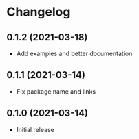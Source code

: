 # Changelog

## 0.1.2 (2021-03-18)

- Add examples and better documentation

## 0.1.1 (2021-03-14)

- Fix package name and links

## 0.1.0 (2021-03-14)

- Initial release
